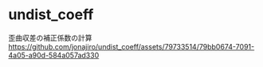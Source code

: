 # undist_coeff
歪曲収差の補正係数の計算
https://github.com/jonajiro/undist_coeff/assets/79733514/79bb0674-7091-4a05-a90d-584a057ad330
